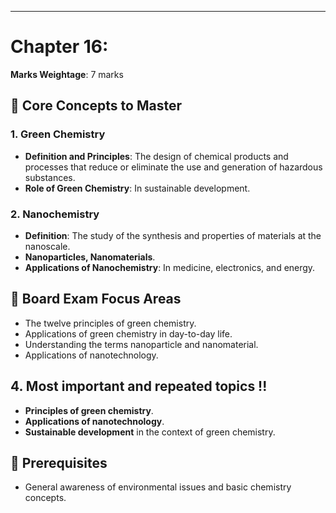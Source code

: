
---

# Chapter 16: 
**Marks Weightage**: 7 marks

## 🎯 Core Concepts to Master

### 1. Green Chemistry
- **Definition and Principles**: The design of chemical products and processes that reduce or eliminate the use and generation of hazardous substances.
- **Role of Green Chemistry**: In sustainable development.

### 2. Nanochemistry
- **Definition**: The study of the synthesis and properties of materials at the nanoscale.
- **Nanoparticles, Nanomaterials**.
- **Applications of Nanochemistry**: In medicine, electronics, and energy.

## 📝 Board Exam Focus Areas
- The twelve principles of green chemistry.
- Applications of green chemistry in day-to-day life.
- Understanding the terms nanoparticle and nanomaterial.
- Applications of nanotechnology.

## 4. Most important and repeated topics !!
- **Principles of green chemistry**.
- **Applications of nanotechnology**.
- **Sustainable development** in the context of green chemistry.

## 🔗 Prerequisites
- General awareness of environmental issues and basic chemistry concepts.